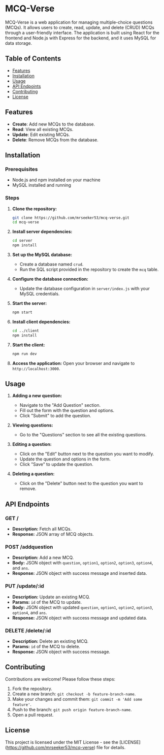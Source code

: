 # MCQ-Verse

MCQ-Verse is a web application for managing multiple-choice questions (MCQs). It allows users to create, read, update, and delete (CRUD) MCQs through a user-friendly interface. The application is built using React for the frontend and Node.js with Express for the backend, and it uses MySQL for data storage.

## Table of Contents

- [Features](#features)
- [Installation](#installation)
- [Usage](#usage)
- [API Endpoints](#api-endpoints)
- [Contributing](#contributing)
- [License](#license)

## Features

- **Create**: Add new MCQs to the database.
- **Read**: View all existing MCQs.
- **Update**: Edit existing MCQs.
- **Delete**: Remove MCQs from the database.

## Installation

### Prerequisites

- Node.js and npm installed on your machine
- MySQL installed and running

### Steps

1. **Clone the repository:**
   ```bash
   git clone https://github.com/mrseeker53/mcq-verse.git
   cd mcq-verse

2. **Install server dependencies:**
   ```bash
   cd server
   npm install

3. **Set up the MySQL database:**
    - Create a database named `crud`.
    - Run the SQL script provided in the repository to create the `mcq` table.

4. **Configure the database connection:**
    - Update the database configuration in `server/index.js` with your MySQL credentials.

5. **Start the server:**
   ```bash
   npm start

6. **Install client dependencies:**
   ```bash
   cd ../client
   npm install

7. **Start the client:**
   ```bash
   npm run dev

8. **Access the application:**
   Open your browser and navigate to `http://localhost:3000`.

## Usage

1. **Adding a new question:**

    - Navigate to the "Add Question" section.
    - Fill out the form with the question and options.
    - Click "Submit" to add the question.

2. **Viewing questions:**

    - Go to the "Questions" section to see all the existing questions.

3. **Editing a question:**

    - Click on the "Edit" button next to the question you want to modify.
    - Update the question and options in the form.
    - Click "Save" to update the question.

4. **Deleting a question:**

    - Click on the "Delete" button next to the question you want to remove.

## API Endpoints

### GET /

- **Description:** Fetch all MCQs.
- **Response:** JSON array of MCQ objects.

### POST /addquestion

- **Description:** Add a new MCQ.
- **Body:** JSON object with `question`, `option1`, `option2`, `option3`, `option4`, and `ans`.
- **Response:** JSON object with success message and inserted data.

### PUT /update/:id

- **Description:** Update an existing MCQ.
- **Params:** `id` of the MCQ to update.
- **Body:** JSON object with updated `question`, `option1`, `option2`, `option3`, `option4`, and `ans`.
- **Response:** JSON object with success message and updated data.

### DELETE /delete/:id

- **Description:** Delete an existing MCQ.
- **Params:** `id` of the MCQ to delete.
- **Response:** JSON object with success message.

## Contributing

Contributions are welcome! Please follow these steps:

1. Fork the repository.
2. Create a new branch: `git checkout -b feature-branch-name`.
3. Make your changes and commit them: `git commit -m 'Add some feature'`.
4. Push to the branch: `git push origin feature-branch-name`.
5. Open a pull request.


## License
   This project is licensed under the MIT License - see the [LICENSE] (https://github.com/mrseeker53/mcq-verse) file for details.

